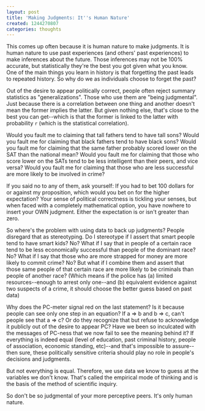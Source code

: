```yaml
---
layout: post
title: 'Making Judgments: It''s Human Nature'
created: 1244270807
categories: thoughts
---
```

This comes up often because it is human nature to make judgments. It is human nature to use past experiences (and others' past experiences) to make inferences about the future. Those inferences may not be 100% accurate, but statistically they're the best you got given what you know. One of the main things you learn in history is that forgetting the past leads to repeated history. So why do we as individuals choose to forget the past?

Out of the desire to appear politically correct, people often reject summary statistics as "generalizations". Those who use them are "being judgmental". Just because there is a correlation between one thing and another doesn't mean the former implies the latter. But given nothing else, that's close to the best you can get--which is that the former is linked to the latter with probability <code>r</code> (which is the statistical correlation).

Would you fault me to claiming that tall fathers tend to have tall sons? Would you fault me for claiming that black fathers tend to have black sons? Would you fault me for claiming that the same father probably scored lower on the SAT than the national mean? Would you fault me for claiming that those who score lower on the SATs tend to be less intelligent than their peers, and vice versa? Would you fault me for claiming that those who are less successful are more likely to be involved in crime?

If you said no to any of them, ask yourself: If you had to bet 100 dollars for or against my proposition, which would you bet on for the higher expectation? Your sense of political correctness is tickling your senses, but when faced with a completely mathematical option, you have nowhere to insert your OWN judgment. Either the expectation is or isn't greater than zero.

So where's the problem with using data to back up judgments? People disregard that as stereotyping. Do I stereotype if I assert that smart people tend to have smart kids? No? What if I say that in people of a certain race tend to be less economically successful than people of the dominant race? No? What if I say that those who are more strapped for money are more likely to commit crime? No? But what if I combine them and assert that those same people of that certain race are more likely to be criminals than people of another race? (Which means if the police has (a) limited resources--enough to arrest only one--and (b) equivalent evidence against two suspects of a crime, it should choose the better guess based on past data)

Why does the PC-meter signal red on the last statement? Is it because people can see only one step in an equation? If a => b and b => c, can't people see that a => c? Or do they recognize that but refuse to acknowledge it publicly out of the desire to appear PC? Have we been so inculcated with the messages of PC-ness that we now fail to see the meaning behind it? If everything is indeed equal (level of education, past criminal history, people of association, economic standing, etc)--and that's impossible to assure--then sure, these politically sensitive criteria should play no role in people's decisions and judgments.

But not everything is equal. Therefore, we use data we know to guess at the variables we don't know. That's called the empirical mode of thinking and is the basis of the method of scientific inquiry.

So don't be so judgmental of your more perceptive peers. It's only human nature.
